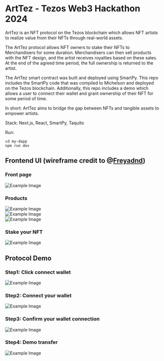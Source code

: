 # ArtTez - Tezos Web3 Hackathon 2024

ArtTez is an NFT protocol on the Tezos blockchain which allows NFT artists to
realize value from their NFTs through real-world assets.

The ArtTez protocol allows NFT owners to stake their NFTs to Merchandisers for
some duration. Merchandisers can then sell products with the NFT design, and the
artist receives royalties based on these sales. At the end of the agreed time period,
the full ownership is returned to the artist.

The ArtTez smart contract was built and deployed using SmartPy. This repo includes
the SmartPy code that was compiled to Michelson and deployed on the Tezos blockchain.
Additionally, this repo includes a demo which allows a user to connect their wallet
and grant ownership of their NFT for some period of time.

In short: ArtTez aims to bridge the gap between NFTs and tangible assets to empower artists.

Stack: Next.js, React, SmartPy, Taquito

Run:

`cd my-dapp`  
`npm run dev`  

## Frontend UI (wireframe credit to @[Freyadnd](https://github.com/Freyadnd))

### Front page
![Example Image](images/intro_page.png)  

### Products
![Example Image](images/dress_page.png)  
![Example Image](images/mclaren.png)  
![Example Image](images/phonecase.png)  

### Stake your NFT
![Example Image](images/stake.png)  


## Protocol Demo

### Step1: Click connect wallet  
![Example Image](images/connect_wallet.png)  

### Step2: Connect your wallet  
![Example Image](images/wallet_prompt.png)  

### Step3: Confirm your wallet connection  
![Example Image](images/confirm_connection.png)  

### Step4: Demo transfer  
![Example Image](images/demo.png)  
